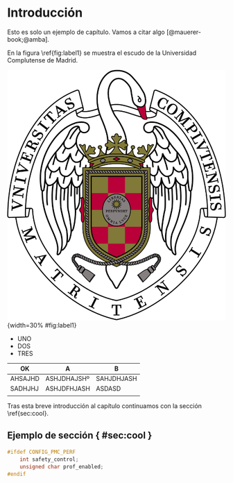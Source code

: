 <!-- Leave a blank line before the title -->

# Introducción

Esto es solo un ejemplo de capítulo. Vamos a citar algo  [@mauerer-book;@amba].



En la figura \ref{fig:label1} se muestra el escudo de la Universidad Complutense de Madrid.

![Esto es el título](img/ucmlogo.png){width=30% #fig:label1}



* UNO
* DOS
* TRES

| OK      | A           | B          |
| ------- | ----------- | ---------- |
| AHSAJHD | ASHJDHAJSHº | SAHJDHJASH |
| SADHJHJ | ASHJDFHJASH | ASDASD     |
|         |             |            |



Tras esta breve introducción al capítulo continuamos con la sección \ref{sec:cool}.



## Ejemplo de sección { #sec:cool }



```C
#ifdef CONFIG_PMC_PERF
	int safety_control;
	unsigned char prof_enabled;
#endif
```

